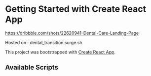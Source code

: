 # Getting Started with Create React App
https://dribbble.com/shots/22620941-Dental-Care-Landing-Page

Hosted on : dental_transition.surge.sh

This project was bootstrapped with [Create React App](https://github.com/facebook/create-react-app).

## Available Scripts

